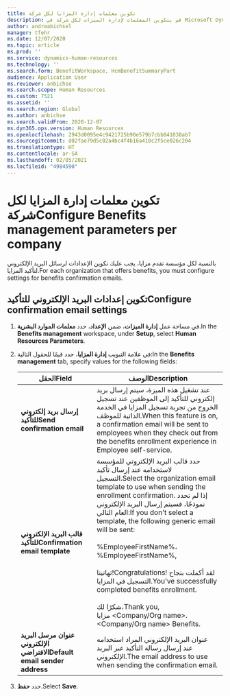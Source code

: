 ```yaml
---
title: تكوين معلمات إدارة المزايا لكل شركة
description: قم بتكوين المعلمات لإدارة الميزات لكل شركة في Microsoft Dynamics 365 Human Resources.
author: andreabichsel
manager: tfehr
ms.date: 12/07/2020
ms.topic: article
ms.prod: ''
ms.service: dynamics-human-resources
ms.technology: ''
ms.search.form: BenefitWorkspace, HcmBenefitSummaryPart
audience: Application User
ms.reviewer: anbichse
ms.search.scope: Human Resources
ms.custom: 7521
ms.assetid: ''
ms.search.region: Global
ms.author: anbichse
ms.search.validFrom: 2020-12-07
ms.dyn365.ops.version: Human Resources
ms.openlocfilehash: 2943d0095e4c9421725b90e579b7cbb841038ab7
ms.sourcegitcommit: d02fae79d5c02a4bc4f4b16a410c2f5ce026c204
ms.translationtype: HT
ms.contentlocale: ar-SA
ms.lasthandoff: 02/05/2021
ms.locfileid: "4984590"
---
```

# <a name="configure-benefits-management-parameters-per-company"></a><span data-ttu-id="8617e-103">تكوين معلمات إدارة المزايا لكل شركة</span><span class="sxs-lookup"><span data-stu-id="8617e-103">Configure Benefits management parameters per company</span></span>

<span data-ttu-id="8617e-104">بالنسبة لكل مؤسسة تقدم مزايا، يجب عليك تكوين الإعدادات لرسائل البريد الإلكتروني لتأكيد المزايا.</span><span class="sxs-lookup"><span data-stu-id="8617e-104">For each organization that offers benefits, you must configure settings for benefits confirmation emails.</span></span>

## <a name="configure-confirmation-email-settings"></a><span data-ttu-id="8617e-105">تكوين إعدادات البريد الإلكتروني للتأكيد</span><span class="sxs-lookup"><span data-stu-id="8617e-105">Configure confirmation email settings</span></span>

1. <span data-ttu-id="8617e-106">في مساحة عمل **إدارة الميزات**، ضمن **الإعداد**، حدد **معلمات الموارد البشرية**.</span><span class="sxs-lookup"><span data-stu-id="8617e-106">In the **Benefits management** workspace, under **Setup**, select **Human Resources Parameters**.</span></span>

2. <span data-ttu-id="8617e-107">في علامة التبويب **إدارة المزايا**، حدد قيمًا للحقول التالية:</span><span class="sxs-lookup"><span data-stu-id="8617e-107">In the **Benefits management** tab, specify values for the following fields:</span></span> 

   | <span data-ttu-id="8617e-108">الحقل</span><span class="sxs-lookup"><span data-stu-id="8617e-108">Field</span></span> | <span data-ttu-id="8617e-109">الوصف</span><span class="sxs-lookup"><span data-stu-id="8617e-109">Description</span></span> |
   | --- | --- |
   | <span data-ttu-id="8617e-110">**إرسال بريد إلكتروني للتأكيد**</span><span class="sxs-lookup"><span data-stu-id="8617e-110">**Send confirmation email**</span></span> | <span data-ttu-id="8617e-111">عند تشغيل هذه الميزة، سيتم إرسال بريد إلكتروني للتأكيد إلى الموظفين عند تسجيل الخروج من تجربة تسجيل المزايا في الخدمة الذاتية للموظف.</span><span class="sxs-lookup"><span data-stu-id="8617e-111">When this feature is on, a confirmation email will be sent to employees when they check out from the benefits enrollment experience in Employee self-service.</span></span> |
   | <span data-ttu-id="8617e-112">**قالب البريد الإلكتروني للتأكيد**</span><span class="sxs-lookup"><span data-stu-id="8617e-112">**Confirmation email template**</span></span> | <span data-ttu-id="8617e-113">حدد قالب البريد الإلكتروني للمؤسسة لاستخدامه عند إرسال تأكيد التسجيل.</span><span class="sxs-lookup"><span data-stu-id="8617e-113">Select the organization email template to use when sending the enrollment confirmation.</span></span> <span data-ttu-id="8617e-114">إذا لم تحدد نموذجًا، فسيتم إرسال البريد الإلكتروني العام التالي:</span><span class="sxs-lookup"><span data-stu-id="8617e-114">If you don't select a template, the following generic email will be sent:</span></span><br><br><span data-ttu-id="8617e-115">%EmployeeFirstName%،</span><span class="sxs-lookup"><span data-stu-id="8617e-115">%EmployeeFirstName%,</span></span><br><br><span data-ttu-id="8617e-116">تهانينا!</span><span class="sxs-lookup"><span data-stu-id="8617e-116">Congratulations!</span></span> <span data-ttu-id="8617e-117">لقد أكملت بنجاح التسجيل في المزايا.</span><span class="sxs-lookup"><span data-stu-id="8617e-117">You’ve successfully completed benefits enrollment.</span></span><br><br><span data-ttu-id="8617e-118">شكرًا لك،</span><span class="sxs-lookup"><span data-stu-id="8617e-118">Thank you,</span></span><br><span data-ttu-id="8617e-119">مزايا <Company/Org name>.</span><span class="sxs-lookup"><span data-stu-id="8617e-119"><Company/Org name> Benefits.</span></span> |
   | <span data-ttu-id="8617e-120">**عنوان مرسل البريد الإلكتروني الافتراضي**</span><span class="sxs-lookup"><span data-stu-id="8617e-120">**Default email sender address**</span></span> | <span data-ttu-id="8617e-121">عنوان البريد الإلكتروني المراد استخدامه عند إرسال رسالة التأكيد عبر البريد الإلكتروني.</span><span class="sxs-lookup"><span data-stu-id="8617e-121">The email address to use when sending the confirmation email.</span></span> |

3. <span data-ttu-id="8617e-122">حدد **حفظ**.</span><span class="sxs-lookup"><span data-stu-id="8617e-122">Select **Save**.</span></span>